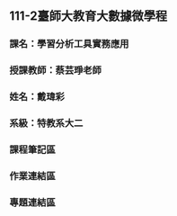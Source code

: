 
## 111-2臺師大教育大數據微學程
### 課名：學習分析工具實務應用
### 授課教師：蔡芸琤老師
### 姓名：戴瑋彩
### 系級：特教系大二
### 課程筆記區
### 作業連結區
### 專題連結區
